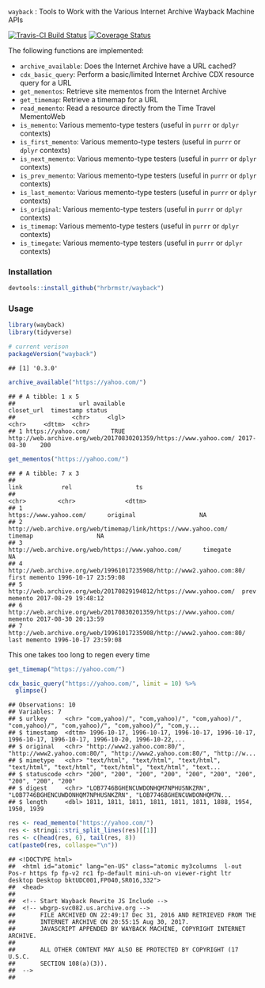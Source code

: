 
`wayback` : Tools to Work with the Various Internet Archive Wayback Machine APIs

[![Travis-CI Build Status](https://travis-ci.org/jonocarroll/wayback.svg?branch=dev-cdx)](https://travis-ci.org/jonocarroll/wayback) [![Coverage Status](https://img.shields.io/codecov/c/github/jonocarroll/wayback/dev-cdx.svg)](https://codecov.io/github/jonocarroll/wayback?branch=dev-cdx) <!-- [![AppVeyor Build Status](https://ci.appveyor.com/api/projects/status/github/NA/NA?branch=master&svg=true)](https://ci.appveyor.com/project/NA/NA) -->

The following functions are implemented:

-   `archive_available`: Does the Internet Archive have a URL cached?
-   `cdx_basic_query`: Perform a basic/limited Internet Archive CDX resource query for a URL
-   `get_mementos`: Retrieve site mementos from the Internet Archive
-   `get_timemap`: Retrieve a timemap for a URL
-   `read_memento`: Read a resource directly from the Time Travel MementoWeb
-   `is_memento`: Various memento-type testers (useful in `purrr` or `dplyr` contexts)
-   `is_first_memento`: Various memento-type testers (useful in `purrr` or `dplyr` contexts)
-   `is_next_memento`: Various memento-type testers (useful in `purrr` or `dplyr` contexts)
-   `is_prev_memento`: Various memento-type testers (useful in `purrr` or `dplyr` contexts)
-   `is_last_memento`: Various memento-type testers (useful in `purrr` or `dplyr` contexts)
-   `is_original`: Various memento-type testers (useful in `purrr` or `dplyr` contexts)
-   `is_timemap`: Various memento-type testers (useful in `purrr` or `dplyr` contexts)
-   `is_timegate`: Various memento-type testers (useful in `purrr` or `dplyr` contexts)

### Installation

``` r
devtools::install_github("hrbrmstr/wayback")
```

### Usage

``` r
library(wayback)
library(tidyverse)

# current verison
packageVersion("wayback")
```

    ## [1] '0.3.0'

``` r
archive_available("https://yahoo.com/")
```

    ## # A tibble: 1 x 5
    ##                  url available                                                       closet_url  timestamp status
    ##                <chr>     <lgl>                                                            <chr>     <dttm>  <chr>
    ## 1 https://yahoo.com/      TRUE http://web.archive.org/web/20170830201359/https://www.yahoo.com/ 2017-08-30    200

``` r
get_mementos("https://yahoo.com/")
```

    ## # A tibble: 7 x 3
    ##                                                                  link           rel                  ts
    ##                                                                 <chr>         <chr>              <dttm>
    ## 1                                              https://www.yahoo.com/      original                  NA
    ## 2      http://web.archive.org/web/timemap/link/https://www.yahoo.com/       timemap                  NA
    ## 3                   http://web.archive.org/web/https://www.yahoo.com/      timegate                  NA
    ## 4 http://web.archive.org/web/19961017235908/http://www2.yahoo.com:80/ first memento 1996-10-17 23:59:08
    ## 5    http://web.archive.org/web/20170829194812/https://www.yahoo.com/  prev memento 2017-08-29 19:48:12
    ## 6    http://web.archive.org/web/20170830201359/https://www.yahoo.com/       memento 2017-08-30 20:13:59
    ## 7 http://web.archive.org/web/19961017235908/http://www2.yahoo.com:80/  last memento 1996-10-17 23:59:08

This one takes too long to regen every time

``` r
get_timemap("https://yahoo.com/")
```

``` r
cdx_basic_query("https://yahoo.com/", limit = 10) %>% 
  glimpse()
```

    ## Observations: 10
    ## Variables: 7
    ## $ urlkey     <chr> "com,yahoo)/", "com,yahoo)/", "com,yahoo)/", "com,yahoo)/", "com,yahoo)/", "com,yahoo)/", "com,y...
    ## $ timestamp  <dttm> 1996-10-17, 1996-10-17, 1996-10-17, 1996-10-17, 1996-10-17, 1996-10-17, 1996-10-20, 1996-10-22,...
    ## $ original   <chr> "http://www2.yahoo.com:80/", "http://www2.yahoo.com:80/", "http://www2.yahoo.com:80/", "http://w...
    ## $ mimetype   <chr> "text/html", "text/html", "text/html", "text/html", "text/html", "text/html", "text/html", "text...
    ## $ statuscode <chr> "200", "200", "200", "200", "200", "200", "200", "200", "200", "200"
    ## $ digest     <chr> "LOB7746BGHENCUWDONHQM7NPHUSNKZRN", "LOB7746BGHENCUWDONHQM7NPHUSNKZRN", "LOB7746BGHENCUWDONHQM7N...
    ## $ length     <dbl> 1811, 1811, 1811, 1811, 1811, 1811, 1888, 1954, 1950, 1939

``` r
res <- read_memento("https://yahoo.com/")
res <- stringi::stri_split_lines(res)[[1]]
res <- c(head(res, 6), tail(res, 8))
cat(paste0(res, collaspe="\n"))
```

    ## <!DOCTYPE html>
    ##  <html id="atomic" lang="en-US" class="atomic my3columns  l-out Pos-r https fp fp-v2 rc1 fp-default mini-uh-on viewer-right ltr desktop Desktop bktUDC001,FP040,SR016,332">
    ##  <head>
    ##  
    ##  <!-- Start Wayback Rewrite JS Include -->
    ##  <!-- wbgrp-svc082.us.archive.org -->
    ##       FILE ARCHIVED ON 22:49:17 Dec 31, 2016 AND RETRIEVED FROM THE
    ##       INTERNET ARCHIVE ON 20:55:15 Aug 30, 2017.
    ##       JAVASCRIPT APPENDED BY WAYBACK MACHINE, COPYRIGHT INTERNET ARCHIVE.
    ##  
    ##       ALL OTHER CONTENT MAY ALSO BE PROTECTED BY COPYRIGHT (17 U.S.C.
    ##       SECTION 108(a)(3)).
    ##  -->
    ##

